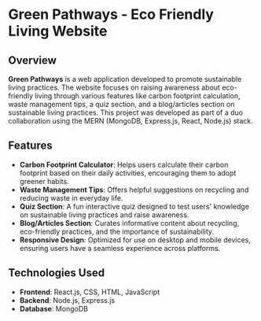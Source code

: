 # Green Pathways - Eco Friendly Living Website

## Overview
**Green Pathways** is a web application developed to promote sustainable living practices. The website focuses on raising awareness about eco-friendly living through various features like carbon footprint calculation, waste management tips, a quiz section, and a blog/articles section on sustainable living practices. This project was developed as part of a duo collaboration using the MERN (MongoDB, Express.js, React, Node.js) stack.

## Features
- **Carbon Footprint Calculator**: Helps users calculate their carbon footprint based on their daily activities, encouraging them to adopt greener habits.
- **Waste Management Tips**: Offers helpful suggestions on recycling and reducing waste in everyday life.
- **Quiz Section**: A fun interactive quiz designed to test users' knowledge on sustainable living practices and raise awareness.
- **Blog/Articles Section**: Curates informative content about recycling, eco-friendly practices, and the importance of sustainability.
- **Responsive Design**: Optimized for use on desktop and mobile devices, ensuring users have a seamless experience across platforms.

## Technologies Used
- **Frontend**: React.js, CSS, HTML, JavaScript
- **Backend**: Node.js, Express.js
- **Database**: MongoDB
